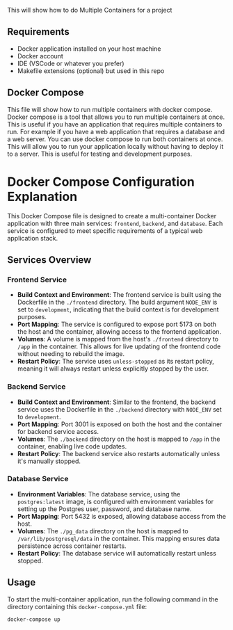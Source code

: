 This will show how to do Multiple Containers for a project

## Requirements
- Docker application installed on your host machine
- Docker account
- IDE (VSCode or whatever you prefer)
- Makefile extensions (optional) but used in this repo

## Docker Compose
This file will show how to run multiple containers with docker compose. Docker compose is a tool that allows you to run multiple containers at once. This is useful if you have an application that requires multiple containers to run. For example if you have a web application that requires a database and a web server. You can use docker compose to run both containers at once. This will allow you to run your application locally without having to deploy it to a server. This is useful for testing and development purposes.

# Docker Compose Configuration Explanation

This Docker Compose file is designed to create a multi-container Docker application with three main services: `frontend`, `backend`, and `database`. Each service is configured to meet specific requirements of a typical web application stack.

## Services Overview

### Frontend Service
- **Build Context and Environment**: The frontend service is built using the Dockerfile in the `./frontend` directory. The build argument `NODE_ENV` is set to `development`, indicating that the build context is for development purposes.
- **Port Mapping**: The service is configured to expose port 5173 on both the host and the container, allowing access to the frontend application.
- **Volumes**: A volume is mapped from the host's `./frontend` directory to `/app` in the container. This allows for live updating of the frontend code without needing to rebuild the image.
- **Restart Policy**: The service uses `unless-stopped` as its restart policy, meaning it will always restart unless explicitly stopped by the user.

### Backend Service
- **Build Context and Environment**: Similar to the frontend, the backend service uses the Dockerfile in the `./backend` directory with `NODE_ENV` set to `development`.
- **Port Mapping**: Port 3001 is exposed on both the host and the container for backend service access.
- **Volumes**: The `./backend` directory on the host is mapped to `/app` in the container, enabling live code updates.
- **Restart Policy**: The backend service also restarts automatically unless it's manually stopped.

### Database Service
- **Environment Variables**: The database service, using the `postgres:latest` image, is configured with environment variables for setting up the Postgres user, password, and database name.
- **Port Mapping**: Port 5432 is exposed, allowing database access from the host.
- **Volumes**: The `./pg_data` directory on the host is mapped to `/var/lib/postgresql/data` in the container. This mapping ensures data persistence across container restarts.
- **Restart Policy**: The database service will automatically restart unless stopped.

## Usage
To start the multi-container application, run the following command in the directory containing this `docker-compose.yml` file:

```sh
docker-compose up
